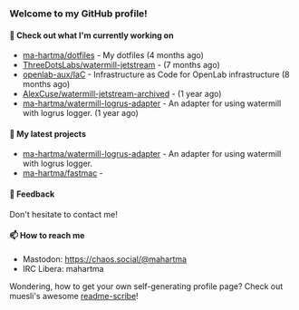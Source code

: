 ### Welcome to my GitHub profile!

#### 🔭 Check out what I'm currently working on

- [ma-hartma/dotfiles](https://github.com/ma-hartma/dotfiles) - My dotfiles (4 months ago)
- [ThreeDotsLabs/watermill-jetstream](https://github.com/ThreeDotsLabs/watermill-jetstream) -  (7 months ago)
- [openlab-aux/IaC](https://github.com/openlab-aux/IaC) - Infrastructure as Code for OpenLab infrastructure (8 months ago)
- [AlexCuse/watermill-jetstream-archived](https://github.com/AlexCuse/watermill-jetstream-archived) -  (1 year ago)
- [ma-hartma/watermill-logrus-adapter](https://github.com/ma-hartma/watermill-logrus-adapter) - An adapter for using watermill with logrus logger. (1 year ago)

#### 🌱 My latest projects

- [ma-hartma/watermill-logrus-adapter](https://github.com/ma-hartma/watermill-logrus-adapter) - An adapter for using watermill with logrus logger.
- [ma-hartma/fastmac](https://github.com/ma-hartma/fastmac) - 

#### 💬 Feedback

Don't hesitate to contact me!

#### 📫 How to reach me

- Mastodon: https://chaos.social/@mahartma
- IRC Libera: mahartma

Wondering, how to get your own self-generating profile page? 
Check out muesli's awesome [readme-scribe](https://github.com/muesli/readme-scribe)!
